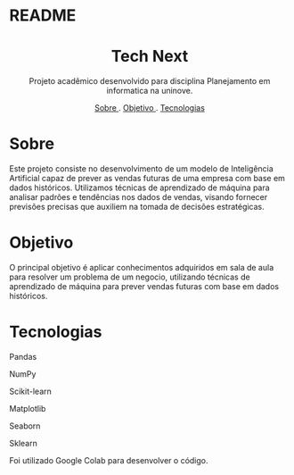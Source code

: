 # README

<h1 align="center">Tech Next</h1>

<p align="center"> Projeto acadêmico desenvolvido para disciplina Planejamento em informatica na uninove.</p>

<p align="center">
<a href= "#Sobre">Sobre </a> . 
<a href= "#Objetivo">Objetivo </a> . 
<a href= "#Tecnologias">Tecnologias </a> 
</p>

# Sobre

<p> Este projeto consiste no desenvolvimento de um modelo de Inteligência Artificial capaz de prever as vendas futuras de uma empresa com base em dados históricos. Utilizamos técnicas de aprendizado de máquina para analisar padrões e tendências nos dados de vendas, visando fornecer previsões precisas que auxiliem na tomada de decisões estratégicas.</p>

# Objetivo

<p>O principal objetivo é aplicar conhecimentos adquiridos em sala de aula para resolver um problema de um negocio, utilizando técnicas de aprendizado de máquina para prever vendas futuras com base em dados históricos. </p>

# Tecnologias

<p>Pandas

NumPy

Scikit-learn

Matplotlib

Seaborn

Sklearn

Foi utilizado Google Colab para desenvolver o código.
 </p>


